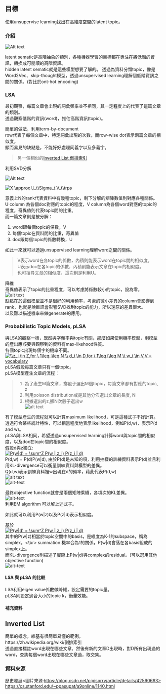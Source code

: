 
## 目標

使用unsupervise learning找出在高維度空間的latent topic。

### 介紹

![Alt text][1]

latent sematic是高階抽象的類別，各種機器學習的目標都在專注在將低階的資訊，轉換成可閱讀的高階資訊。</br>
hidden latent sematic就是這些模型想要了解的。
透過為資料分類topic，像是Word2Vec、skip-thought模型，透過unsupervised learning理解個低階資訊之間的關係。(對比於ont-hot encoding)


### LSA

最初觀察，每篇文章會出現的詞彙頻率並不相同，其一定程度上的代表了這篇文章的類別。</br>
透過觀察低階的資訊(word)，推估高階資訊(topic)。</br>

簡單的做法，利用term-by-document</br>
row代表了每個文章中，特定詞彙出現的次數，而row-wise dot表示兩篇文章的相似度。</br>
顯而易見的缺點是，不能好好處理同義字以及多義字。</br>

>另一個相似的[Inverted List 倒排索引](#inverted_list)</br>


利用SVD分解</br>

![Alt text][2]</br>

<a href="https://www.codecogs.com/eqnedit.php?latex=X&space;\approx&space;U_t\Sigma_t&space;V_t\trps" target="_blank"><img src="https://latex.codecogs.com/gif.latex?X&space;\approx&space;U_t\Sigma_t&space;V_t\trps" title="X \approx U_t\Sigma_t V_t\trps" /></a></br>


意義上N的rank代表資料中有幾種topic，剩下分解的矩陣數值則對應各種關係。</br>
U column 為各個doc對應的topic的程度，V column為各個word對應的topic的程度，奇異值則代表topic間的比重。</br>
而一篇文章則是被分解：
1. word跟每個topic的係數，V</br>
2. 每個topic在資料間的比重，奇異值</br>
3. doc跟每個topic的係數轉換，U</br>

如此一來就可以透過unsupervised learning理解word之間的關係。</br>

> V表示word在各topic的係數，內積則能表示word在topic間的相似度。</br>
> U表示doc在各topic的係數，內積則能表示文章在topic的相似度。</br>
也可搜尋文章的相似度，這次則是利用U。</br>

降維</br>
奇異值表示了topic的比重程度，可以考慮將係數較小的topic，設為零。</br>
![alt text](https://github.com/k123321141/paper_notes/blob/master/class/img3.png)</br>
缺點在於這個模型並不是很好的利用頻率，考慮的微小差異的column會影響到rank，也就是說雜訊會影響SVD找到topic的能力，所以還原的差異很大。</br>
以及難以描述機率來做generate的應用。</br>

### Probabilistic Topic Models, pLSA

與LSA的觀察一樣，既然與字頻率與topic有關，那麼如果使用機率模型，則模型的產出應該要與觀察到的資料有max-likehood性質。</br>
各個topic出現每個字的機率不同。</br>
<a href="https://www.codecogs.com/eqnedit.php?latex=\\z_i&space;\in&space;Z,for&space;\&space;1\leq&space;i\leq&space;N&space;\\&space;d_i&space;\in&space;D,for&space;\&space;1\leq&space;i\leq&space;M&space;\\&space;w_i&space;\in&space;V,V&space;=&space;vocabulary" target="_blank"><img src="https://latex.codecogs.com/gif.latex?\\z_i&space;\in&space;Z,for&space;\&space;1\leq&space;i\leq&space;N&space;\\&space;d_i&space;\in&space;D,for&space;\&space;1\leq&space;i\leq&space;M&space;\\&space;w_i&space;\in&space;V,V&space;=&space;vocabulary" title="\\z_i \in Z,for \ 1\leq i\leq N \\ d_i \in D,for \ 1\leq i\leq M \\ w_i \in V,V = vocabulary" /></a></br>
pLSA假設每篇文章只有一個topic。</br>
pLSA模型產生文章的流程：</br>

>1. 為了產生M篇文章，擲骰子選出M個topic，每篇文章都有對應的topic, z</br>
>2. 利用poisson distribution或是其他分佈選出文章的長度, N</br>
>3. 根據選出的z,擲N次骰子選出w</br>
![alt text][4]</br>

有了模型產生的流程就可以計算maximum likelihood，可是這種式子不好計算。</br>
透過符合某些統計特性，可以相當程度地表示likelihood，例如P(d,w)，表示P(d and w)。</br>
pLSA與LSA相同，希望透過unsupervised learning計算word與topic間的相似度，以及doc在topic間的相似度。</br>
假設d與z獨立:</br>
<a href="https://www.codecogs.com/eqnedit.php?latex=P(w|d)&space;=&space;\sum^Z&space;P(w&space;|&space;z_i)&space;P(z_i&space;|&space;d)" target="_blank"><img src="https://latex.codecogs.com/gif.latex?P(w|d)&space;=&space;\sum^Z&space;P(w&space;|&space;z_i)&space;P(z_i&space;|&space;d)" title="P(w|d) = \sum^Z P(w | z_i) P(z_i | d)" /></a></br>
P(d,w) = P(d)P(w|d), 由於P(d)是未知的項，利用抽樣的訓練資料表示P(d)並且利用KL-divergence可以衡量訓練資料與模型的差異。</br>
Q(d,w)表示訓練資料裡w出現在d的頻率，藉此代表P(d,w)</br>
![alt text][5]</br>
![alt-text][7]</br>

最終objective function就會是兩個矩陣乘績，各項次的KL差異。</br>
![alt-text][8]</br>
利用EM algorithm 可以解上述式子。</br>

如此就可以利用P(w|z)以及P(z|d)表示相似度。</br>

基於</br>
<a href="https://www.codecogs.com/eqnedit.php?latex=P(w|d)&space;=&space;\sum^Z&space;P(w&space;|&space;z_i)&space;P(z_i&space;|&space;d)" target="_blank"><img src="https://latex.codecogs.com/gif.latex?P(w|d)&space;=&space;\sum^Z&space;P(w&space;|&space;z_i)&space;P(z_i&space;|&space;d)" title="P(w|d) = \sum^Z P(w | z_i) P(z_i | d)" /></a></br>
其中的P(w|z)相當於topic空間中的basis，是維度為K-1的subspace，稱為simplex。<\br>
summation 機率合為1的關係，P(w|d)會落在各basis組成的simplex上。</br>
而KL-divergence則描述了實際上P(w|d)與complex的residual。(可以選用其他objective function)</br>
![alt-text][9]</br>


#### LSA 與 pLSA 的比較

LSA利用eigen value係數做降維，設定需要的topic量。</br>
pLSA則設定適合大小的topic k，衡量效能。</br>


#### 補充資料

<h2 id="inverted_list">Inverted List</h2>
簡單的概念，維基有很簡單易懂的範例。</br>
https://zh.wikipedia.org/wiki/倒排索引</br>
透過直接標註word出現在哪些文章，然後有新的文章D出現時，對D所有出現過的word，查詢每個word出現在哪些文章過，取交集。









### 資料來源
歷史發展<圖片來源:https://blog.csdn.net/pipisorry/article/details/42560693></br>
https://cs.stanford.edu/~ppasupat/a9online/1140.html</br>

[1]: https://github.com/k123321141/paper_notes/blob/master/class/img6.png
[2]: https://github.com/k123321141/paper_notes/blob/master/class/img2.png
[4]: https://github.com/k123321141/paper_notes/blob/master/class/img4.png
[5]: https://github.com/k123321141/paper_notes/blob/master/class/img5.png
[7]: https://github.com/k123321141/paper_notes/blob/master/class/img7.png
[8]: https://github.com/k123321141/paper_notes/blob/master/class/img8.png
[9]: https://github.com/k123321141/paper_notes/blob/master/class/img9.png
